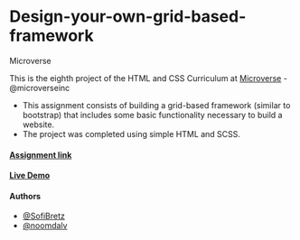 # Design-your-own-grid-based-framework

Microverse

This is the eighth project of the HTML and CSS Curriculum at [Microverse](https://www.microverse.org/) - @microverseinc
* This assignment consists of building a grid-based framework (similar to bootstrap) that includes some basic functionality necessary to build a website.
* The project was completed using simple HTML and SCSS.

#### [Assignment link](https://www.theodinproject.com/courses/html5-and-css3/lessons/design-your-own-grid-based-framework)

#### [Live Demo]()

#### Authors

* [@SofiBretz](https://github.com/SofiBretz)
* [@noomdalv](https://github.com/noomdalv)

